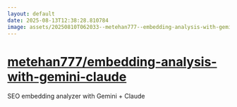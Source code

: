 ```yaml
---
layout: default
date: 2025-08-13T12:38:28.810784
image: assets/20250810T062033--metehan777--embedding-analysis-with-gemini-claude--20250812T232634--cropped.png
---
```


# [metehan777/embedding-analysis-with-gemini-claude](https://github.com/metehan777/embedding-analysis-with-gemini-claude)

SEO embedding analyzer with Gemini + Claude
